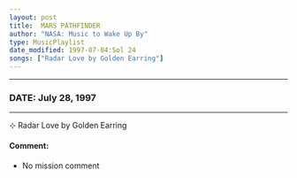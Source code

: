 ```yaml
---
layout: post
title:  MARS PATHFINDER
author: "NASA: Music to Wake Up By"
type: MusicPlaylist
date_modified: 1997-07-04:Sol 24
songs: ["Radar Love by Golden Earring"]
---
```


----
### DATE: July 28, 1997
----
⊹ Radar Love by Golden Earring

#### Comment:
* No mission comment



<br/>
<center>
	<a target="_blank"
	   href="https://twitter.com/intent/tweet?hashtags=Space,NASA,Playlist,NASAWakeupCalls,SpaceProgram&text={{ page.author}}, '{{ page.songs.first }}' {{ page.title }}, {{ page.date | date: '%B %d, %Y' }}. {{ site.url }}{{ page.url }}&via=nasawakeupcalls"><i class="fab fa-twitter" alt="Tweet this page" style="font-size: 1.3em;"></i></a>
	&nbsp; 	<i class="fas fa-user-astronaut" style="font-size: 1.5em;"></i> &nbsp;
    <a type="amzn" search="'Radar Love by Golden Earring'" category="popular music">
    <i class="fab fa-amazon" style="font-size: 1.3em;"></i></a>
</center>
